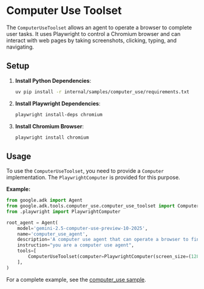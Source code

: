 # Computer Use Toolset

The `ComputerUseToolset` allows an agent to operate a browser to complete user tasks. It uses Playwright to control a Chromium browser and can interact with web pages by taking screenshots, clicking, typing, and navigating.

## Setup

1.  **Install Python Dependencies**:
    ```bash
    uv pip install -r internal/samples/computer_use/requirements.txt
    ```
2.  **Install Playwright Dependencies**:
    ```bash
    playwright install-deps chromium
    ```
3.  **Install Chromium Browser**:
    ```bash
    playwright install chromium
    ```

## Usage

To use the `ComputerUseToolset`, you need to provide a `Computer` implementation. The `PlaywrightComputer` is provided for this purpose.

**Example:**
```python
from google.adk import Agent
from google.adk.tools.computer_use.computer_use_toolset import ComputerUseToolset
from .playwright import PlaywrightComputer

root_agent = Agent(
    model='gemini-2.5-computer-use-preview-10-2025',
    name='computer_use_agent',
    description='A computer use agent that can operate a browser to finish user tasks.',
    instruction="you are a computer use agent",
    tools=[
        ComputerUseToolset(computer=PlaywrightComputer(screen_size=(1280, 936)))
    ],
)
```
For a complete example, see the [computer_use sample](https://github.com/google/adk-python/tree/main/contributing/samples/computer_use).
